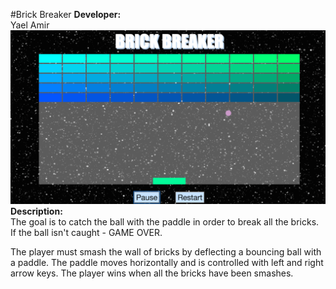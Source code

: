 
#Brick Breaker
**Developer:**  
Yael Amir  
![altimg](gamescreenshot.png)
**Description:**  
The goal is to catch the ball with the paddle in order to break all the bricks. If the ball isn't caught - GAME OVER. 

The player must smash the wall of bricks by deflecting a bouncing ball with a paddle. The paddle moves horizontally and is controlled with left and right arrow keys. The player wins when all the bricks have been smashes.



